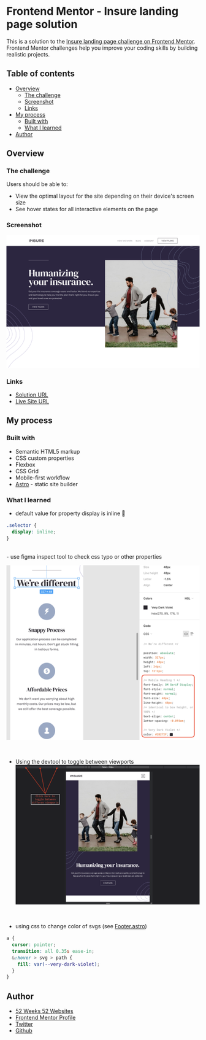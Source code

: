# Frontend Mentor - Insure landing page solution

This is a solution to the [Insure landing page challenge on Frontend Mentor](https://www.frontendmentor.io/challenges/insure-landing-page-uTU68JV8). Frontend Mentor challenges help you improve your coding skills by building realistic projects.

## Table of contents

- [Overview](#overview)
  - [The challenge](#the-challenge)
  - [Screenshot](#screenshot)
  - [Links](#links)
- [My process](#my-process)
  - [Built with](#built-with)
  - [What I learned](#what-i-learned)
- [Author](#author)

## Overview

### The challenge

Users should be able to:

- View the optimal layout for the site depending on their device's screen size
- See hover states for all interactive elements on the page

### Screenshot

![Screenshot](./public/assets/social.jpg)

### Links

- [Solution URL](https://www.frontendmentor.io/solutions/frontend-mentor-insure-landing-page-solution-zvW_yE8W0)
- [Live Site URL](https://condescending-poitras-21b478.netlify.app/)

## My process

### Built with

- Semantic HTML5 markup
- CSS custom properties
- Flexbox
- CSS Grid
- Mobile-first workflow
- [Astro](https://docs.astro.build/en/getting-started/) - static site builder

### What I learned

- default value for property display is inline 🙈

```css
.selector {
  display: inline;
}
```

<br>
- use figma inspect tool to check css typo or other properties

![Screenshot](./public/assets/figma.png)

<br>

- Using the devtool to toggle between viewports
  ![Screenshot](./public/assets/devtool.png)

<br>

- using css to change color of svgs (see [Footer.astro](https://github.com/MinhKhangTran/w52s_8_astro_insure/blob/main/src/components/Footer.astro))

```scss
a {
  cursor: pointer;
  transition: all 0.35s ease-in;
  &:hover > svg > path {
    fill: var(--very-dark-violet);
  }
}
```

## Author

- [52 Weeks 52 Websites](https://www.minhkhangtran.com/)
- [Frontend Mentor Profile](https://www.frontendmentor.io/profile/MinhKhangTran)
- [Twitter](https://twitter.com/devLifting_)
- [Github](https://github.com/MinhKhangTran)
